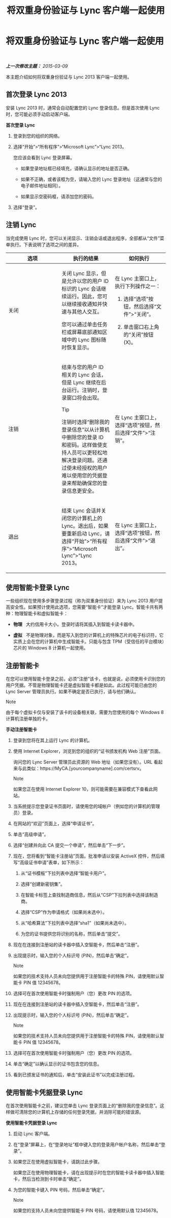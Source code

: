 ﻿---
title: 将双重身份验证与 Lync 客户端一起使用
TOCTitle: 将双重身份验证与 Lync 客户端一起使用
ms:assetid: d4136e61-c3ab-4b26-85c8-c1b2c24f5ee3
ms:mtpsurl: https://technet.microsoft.com/zh-cn/library/Dn338071(v=OCS.15)
ms:contentKeyID: 56271211
ms.date: 05/19/2016
mtps_version: v=OCS.15
ms.translationtype: HT
---

# 将双重身份验证与 Lync 客户端一起使用

 

_**上一次修改主题：** 2015-03-09_

本主题介绍如何将双重身份验证与 Lync 2013 客户端一起使用。

## 首次登录 Lync 2013

安装 Lync 2013 时，通常会自动配置您的 Lync 登录信息。但是首次使用 Lync 时，您可能必须手动启动客户端。

**首次登录 Lync**

1.  登录到您的组织的网络。

2.  选择“开始”\>“所有程序”\>“Microsoft Lync”\>“Lync 2013。
    
    您应该会看到 Lync 登录屏幕。
    
      - 如果登录地址框已经填充，请确认显示的地址是否正确。
    
      - 如果不正确，或者该框为空，请输入您的 Lync 登录地址（这通常与您的电子邮件地址相同）。
    
      - 如果显示空密码框，请添加您的密码。

3.  选择“登录”。

## 注销 Lync

当完成使用 Lync 时，您可以关闭显示、注销会话或退出程序，全部都从“文件”菜单执行。下表说明了选项之间的差异。


<table>
<colgroup>
<col style="width: 33%" />
<col style="width: 33%" />
<col style="width: 33%" />
</colgroup>
<thead>
<tr class="header">
<th>选项</th>
<th>执行的结果</th>
<th>如何执行</th>
</tr>
</thead>
<tbody>
<tr class="odd">
<td><p>关闭</p></td>
<td><p>关闭 Lync 显示，但是允许以您的用户 ID 标识的 Lync 会话继续运行。因此，您可以继续接收通知并快速与其他人交互。</p>
<p>您可以通过单击任务栏或屏幕底部通知区域中的 Lync 图标随时恢复显示。</p></td>
<td><p>在 Lync 主窗口上，执行下列操作之一：</p>
<ol>
<li><p>选择“选项”按钮，然后选择“文件”&gt;“关闭”。</p></li>
<li><p>单击窗口右上角的“关闭”按钮 (X)。</p></li>
</ol></td>
</tr>
<tr class="even">
<td><p>注销</p></td>
<td><p>结束与您的用户 ID 相关的 Lync 会话，但是 Lync 继续在后台运行。注销时，登录窗口将会出现。</p>
<div>

> [!TIP]
> 注销时选择“删除我的登录信息”以从计算机中删除您的登录 ID 和密码。这样做使支持人员可以更轻松地解决登录问题。还通过使未经授权的用户难以使用您的凭据登录来帮助确保您的登录信息更安全。

</div></td>
<td><p>在 Lync 主窗口上，选择“选项”按钮，然后选择“文件”&gt;“注销”。</p></td>
</tr>
<tr class="odd">
<td><p>退出</p></td>
<td><p>结束 Lync 会话并关闭您的计算机上的 Lync。退出后，如果要重新启动 Lync，请选择“开始”&gt;“所有程序”&gt;“Microsoft Lync”&gt;“Lync 2013。</p></td>
<td><p>在 Lync 主窗口上，选择“选项”按钮，然后选择“文件”&gt;“退出”。</p></td>
</tr>
</tbody>
</table>


## 使用智能卡登录 Lync

一些组织现在使用多步骤登录过程（称为双重身份验证）来为 Lync 2013 用户提高安全性。如果预计使用此选项，您需要“智能卡”才能登录 Lync。智能卡共有两种：物理智能卡和虚拟智能卡：

  - **物理**   大约信用卡大小。登录时请将其插入到智能卡读卡器中。

  - **虚拟**   不是物理对象，而是写入到您的计算机上的特殊芯片的电子标识符，它实质上会在您的计算机中生成智能卡。只能与包含 TPM（受信任的平台模块）芯片的 Windows 8 计算机一起使用。

## 注册智能卡

在您可以使用智能卡登录之前，必须“注册”该卡，也就是说，必须使用卡识别您的用户凭据。不管是物理智能卡还是虚拟智能卡都是如此。此过程可能已由您的 Lync Server 管理员执行。如果不确定是否已执行，请与他们确认。

> [!NOTE]  
> 由于每个虚拟卡仅与安装了该卡的设备相关联，需要为您使用的每个 Windows 8 计算机注册单独的卡。


**手动注册智能卡**

1.  登录到您将在其上运行 Lync 的计算机。

2.  使用 Internet Explorer，浏览到您的组织的“证书颁发机构 Web 注册”页面。
    
    询问您的 Lync Server 管理员此资源的 Web 地址（如果您没有）。URL 看起来与此类似：https://MyCA.\[yourcompanyname\].com/certsrv。
    
    > [!NOTE]
    > 如果您正在使用 Internet Explorer 10，则可能需要在兼容模式下查看此网站。


3.  当系统提示您登录证书页面时，请使用您的域帐户（例如您的计算机的管理员）登录。

4.  在网站的“欢迎”页面上，选择“申请证书”。

5.  单击“高级申请”。

6.  选择“创建并向此 CA 提交一个申请”，然后单击“下一步”。

7.  现在，您将看到“智能卡注册站”页面。批准申请以安装 ActiveX 控件，然后填写“高级证书申请”表单，如下所示：
    
    1.  从“证书模板”下拉列表中选择“智能卡用户”。
    
    2.  选择“创建新密钥集”。
    
    3.  在智能卡标签上查找制造商信息，然后从“CSP”下拉列表中选择该制造商。
    
    4.  选择“CSP”作为申请格式（如果尚未选中）。
    
    5.  从“哈希算法”下拉列表中选择“sha1”（如果尚未选中）。
    
    6.  为您的证书提供您将识别的名称，然后单击“提交”。

8.  现在在连接到注册站的读卡器中插入空智能卡，然后单击“注册”。

9.  出现提示时，输入您的个人标识号 (PIN)，然后单击“确定”。
    
    > [!NOTE]
    > 如果您的技术支持人员未向您提供用于注册智能卡的特殊 PIN，请使用默认智能卡 PIN 值 12345678。


10. 选择可在首次使用智能卡时强制用户（您）更改 PIN 的选项。

11. 现在在连接到注册站的读卡器中插入空智能卡，然后单击“注册”。

12. 出现提示时，输入您的个人标识号 (PIN)，然后单击“确定”。
    
    > [!NOTE]
    > 如果您的技术支持人员未向您提供用于注册智能卡的特殊 PIN，请使用默认智能卡 PIN 值 12345678。


13. 选择可在首次使用智能卡时强制用户（您）更改 PIN 的选项。

14. 单击“确定”以确认显示的证书包含您的信息。

15. 看到已颁发证书的通知后，单击“安装此证书”以完成注册过程。

## 使用智能卡凭据登录 Lync

在首次使用智能卡之前，建议您单击 Lync 登录页面上的“删除我的登录信息”。这样做可清除您的计算机上存储的任何登录凭据，并消除可能的错误源。

**使用智能卡凭据登录 Lync**

1.  启动 Lync 客户端。

2.  在“登录”屏幕上，在“登录地址”框中键入您的登录用户帐户名称，然后单击“登录”。

3.  如果您正在使用虚拟智能卡，请跳过此步骤。
    
    如果您正在使用物理智能卡，请在出现提示时在您的智能卡读卡器中插入智能卡，然后当检测到卡时单击“确定”。

4.  为您的智能卡键入 PIN 号码，然后单击“确定”。
    
    > [!NOTE]
    > 如果您的支持人员未向您提供智能卡 PIN 号码，请使用默认值 12345678。

